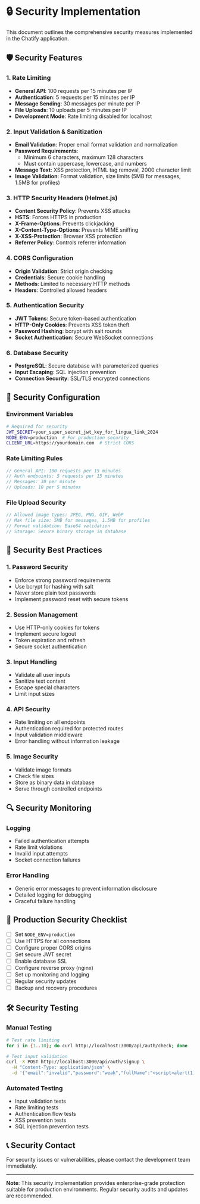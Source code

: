 # 🔒 Security Implementation

This document outlines the comprehensive security measures implemented in the Chatify application.

## 🛡️ Security Features

### 1. **Rate Limiting**
- **General API**: 100 requests per 15 minutes per IP
- **Authentication**: 5 requests per 15 minutes per IP
- **Message Sending**: 30 messages per minute per IP
- **File Uploads**: 10 uploads per 5 minutes per IP
- **Development Mode**: Rate limiting disabled for localhost

### 2. **Input Validation & Sanitization**
- **Email Validation**: Proper email format validation and normalization
- **Password Requirements**: 
  - Minimum 6 characters, maximum 128 characters
  - Must contain uppercase, lowercase, and numbers
- **Message Text**: XSS protection, HTML tag removal, 2000 character limit
- **Image Validation**: Format validation, size limits (5MB for messages, 1.5MB for profiles)

### 3. **HTTP Security Headers (Helmet.js)**
- **Content Security Policy**: Prevents XSS attacks
- **HSTS**: Forces HTTPS in production
- **X-Frame-Options**: Prevents clickjacking
- **X-Content-Type-Options**: Prevents MIME sniffing
- **X-XSS-Protection**: Browser XSS protection
- **Referrer Policy**: Controls referrer information

### 4. **CORS Configuration**
- **Origin Validation**: Strict origin checking
- **Credentials**: Secure cookie handling
- **Methods**: Limited to necessary HTTP methods
- **Headers**: Controlled allowed headers

### 5. **Authentication Security**
- **JWT Tokens**: Secure token-based authentication
- **HTTP-Only Cookies**: Prevents XSS token theft
- **Password Hashing**: bcrypt with salt rounds
- **Socket Authentication**: Secure WebSocket connections

### 6. **Database Security**
- **PostgreSQL**: Secure database with parameterized queries
- **Input Escaping**: SQL injection prevention
- **Connection Security**: SSL/TLS encrypted connections

## 🔧 Security Configuration

### Environment Variables
```bash
# Required for security
JWT_SECRET=your_super_secret_jwt_key_for_lingua_link_2024
NODE_ENV=production  # For production security
CLIENT_URL=https://yourdomain.com  # Strict CORS
```

### Rate Limiting Rules
```javascript
// General API: 100 requests per 15 minutes
// Auth endpoints: 5 requests per 15 minutes  
// Messages: 30 per minute
// Uploads: 10 per 5 minutes
```

### File Upload Security
```javascript
// Allowed image types: JPEG, PNG, GIF, WebP
// Max file size: 5MB for messages, 1.5MB for profiles
// Format validation: Base64 validation
// Storage: Secure binary storage in database
```

## 🚨 Security Best Practices

### 1. **Password Security**
- Enforce strong password requirements
- Use bcrypt for hashing with salt
- Never store plain text passwords
- Implement password reset with secure tokens

### 2. **Session Management**
- Use HTTP-only cookies for tokens
- Implement secure logout
- Token expiration and refresh
- Secure socket authentication

### 3. **Input Handling**
- Validate all user inputs
- Sanitize text content
- Escape special characters
- Limit input sizes

### 4. **API Security**
- Rate limiting on all endpoints
- Authentication required for protected routes
- Input validation middleware
- Error handling without information leakage

### 5. **Image Security**
- Validate image formats
- Check file sizes
- Store as binary data in database
- Serve through controlled endpoints

## 🔍 Security Monitoring

### Logging
- Failed authentication attempts
- Rate limit violations
- Invalid input attempts
- Socket connection failures

### Error Handling
- Generic error messages to prevent information disclosure
- Detailed logging for debugging
- Graceful failure handling

## 🚀 Production Security Checklist

- [ ] Set `NODE_ENV=production`
- [ ] Use HTTPS for all connections
- [ ] Configure proper CORS origins
- [ ] Set secure JWT secret
- [ ] Enable database SSL
- [ ] Configure reverse proxy (nginx)
- [ ] Set up monitoring and logging
- [ ] Regular security updates
- [ ] Backup and recovery procedures

## 🛠️ Security Testing

### Manual Testing
```bash
# Test rate limiting
for i in {1..10}; do curl http://localhost:3000/api/auth/check; done

# Test input validation
curl -X POST http://localhost:3000/api/auth/signup \
  -H "Content-Type: application/json" \
  -d '{"email":"invalid","password":"weak","fullName":"<script>alert(1)</script>"}'
```

### Automated Testing
- Input validation tests
- Rate limiting tests
- Authentication flow tests
- XSS prevention tests
- SQL injection prevention tests

## 📞 Security Contact

For security issues or vulnerabilities, please contact the development team immediately.

---

**Note**: This security implementation provides enterprise-grade protection suitable for production environments. Regular security audits and updates are recommended.
